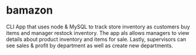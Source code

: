 # bamazon
CLI App that uses node &amp; MySQL to track store inventory as customers buy items and  manager restock inventory.  The app als allows managers to view details about product inventory and items for sale.  Lastly, supervisors can see sales & profit by department as well as create new departments.
